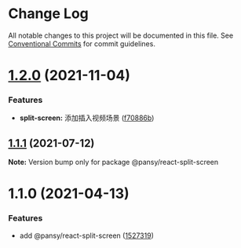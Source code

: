 # Change Log

All notable changes to this project will be documented in this file.
See [Conventional Commits](https://conventionalcommits.org) for commit guidelines.

# [1.2.0](https://github.com/pansyjs/react-components/compare/@pansy/react-split-screen@1.1.1...@pansy/react-split-screen@1.2.0) (2021-11-04)


### Features

* **split-screen:** 添加插入视频场景 ([f70886b](https://github.com/pansyjs/react-components/commit/f70886b4388bd58f1c8ceb1732b7367ef45d5811))





## [1.1.1](https://github.com/pansyjs/react-components/compare/@pansy/react-split-screen@1.1.0...@pansy/react-split-screen@1.1.1) (2021-07-12)

**Note:** Version bump only for package @pansy/react-split-screen





# 1.1.0 (2021-04-13)


### Features

* add @pansy/react-split-screen ([1527319](https://github.com/pansyjs/react-components/commit/15273193de7c5d22998cd4596d83d2b38604a08d))

